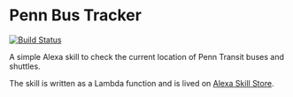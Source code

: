 # Penn Bus Tracker

[![Build Status](https://travis-ci.org/hungnguyenm/penn-bus-tracker.svg?branch=master)](https://travis-ci.org/hungnguyenm/penn-bus-tracker)

A simple Alexa skill to check the current location of Penn Transit buses and shuttles.

The skill is written as a Lambda function and is lived on [Alexa Skill Store](https://www.amazon.com/dp/B072SHJC8H).
